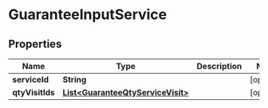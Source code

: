 
# GuaranteeInputService

## Properties
Name | Type | Description | Notes
------------ | ------------- | ------------- | -------------
**serviceId** | **String** |  |  [optional]
**qtyVisitIds** | [**List&lt;GuaranteeQtyServiceVisit&gt;**](GuaranteeQtyServiceVisit.md) |  |  [optional]



